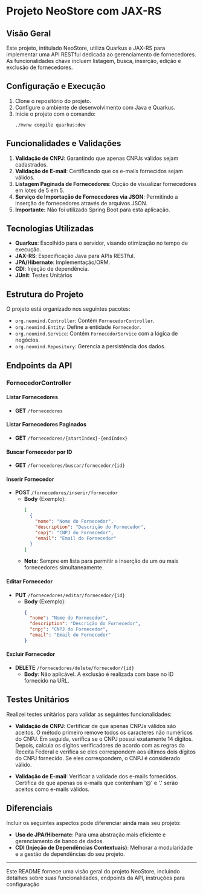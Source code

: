 # Projeto NeoStore com JAX-RS

## Visão Geral
Este projeto, intitulado NeoStore, utiliza Quarkus e JAX-RS para implementar uma API RESTful dedicada ao gerenciamento de fornecedores. As funcionalidades chave incluem listagem, busca, inserção, edição e exclusão de fornecedores.

## Configuração e Execução
1. Clone o repositório do projeto.
2. Configure o ambiente de desenvolvimento com Java e Quarkus.
3. Inicie o projeto com o comando:
   ```shell script
   ./mvnw compile quarkus:dev

## Funcionalidades e Validações
1. **Validação de CNPJ**: Garantindo que apenas CNPJs válidos sejam cadastrados.
2. **Validação de E-mail**: Certificando que os e-mails fornecidos sejam válidos.
3. **Listagem Paginada de Fornecedores**: Opção de visualizar fornecedores em lotes de 5 em 5.
4. **Serviço de Importação de Fornecedores via JSON**: Permitindo a inserção de fornecedores através de arquivos JSON. 
5. **Importante:** Não foi utilizado Spring Boot para esta aplicação.

## Tecnologias Utilizadas
- **Quarkus**: Escolhido para o servidor, visando otimização no tempo de execução.
- **JAX-RS**: Especificação Java para APIs RESTful.
- **JPA/Hibernate**: Implementação/ORM.
- **CDI**: Injeção de dependência.
- **JUnit**: Testes Unitários

## Estrutura do Projeto
O projeto está organizado nos seguintes pacotes:
- `org.neomind.Controller`: Contém `FornecedorController`.
- `org.neomind.Entity`: Define a entidade `Fornecedor`.
- `org.neomind.Service`: Contém `FornecedorService` com a lógica de negócios.
- `org.neomind.Repository`: Gerencia a persistência dos dados.

## Endpoints da API

### FornecedorController
#### Listar Fornecedores
- **GET** `/fornecedores`

#### Listar Fornecedores Paginados
- **GET** `/fornecedores/{startIndex}-{endIndex}`

#### Buscar Fornecedor por ID
- **GET** `/fornecedores/buscar/fornecedor/{id}`

#### Inserir Fornecedor
- **POST** `/fornecedores/inserir/fornecedor`
  - **Body** (Exemplo):
    ```json
    [
      {
        "nome": "Nome do Fornecedor",
        "description": "Descrição do Fornecedor",
        "cnpj": "CNPJ do Fornecedor",
        "email": "Email do Fornecedor"
      }
    ]
    ```
  - **Nota**: Sempre em lista para permitir a inserção de um ou mais fornecedores simultaneamente.

#### Editar Fornecedor
- **PUT** `/fornecedores/editar/fornecedor/{id}`
  - **Body** (Exemplo):
    ```json
    {
      "nome": "Nome do Fornecedor",
      "description": "Descrição do Fornecedor",
      "cnpj": "CNPJ do Fornecedor",
      "email": "Email do Fornecedor"
    }
    ```

#### Excluir Fornecedor
- **DELETE** `/fornecedores/delete/fornecedor/{id}`
  - **Body**: Não aplicável. A exclusão é realizada com base no ID fornecido na URL.


## Testes Unitários
Realizei testes unitários para validar as seguintes funcionalidades:
- **Validação de CNPJ**: Certificar de que apenas CNPJs válidos são aceitos. O método primeiro remove todos os caracteres não numéricos do CNPJ. Em seguida, verifica se o CNPJ possui exatamente 14 dígitos. Depois, calcula os dígitos verificadores de acordo com as regras da Receita Federal e verifica se eles correspondem aos últimos dois dígitos do CNPJ fornecido. Se eles correspondem, o CNPJ é considerado válido.


- **Validação de E-mail**: Verificar a validade dos e-mails fornecidos. Certifica de que apenas os e-mails que contenham '@' e '.' serão aceitos como e-mails válidos.

## Diferenciais
Incluir os seguintes aspectos pode diferenciar ainda mais seu projeto:
- **Uso de JPA/Hibernate**: Para uma abstração mais eficiente e gerenciamento de banco de dados.
- **CDI (Injeção de Dependências Contextuais)**: Melhorar a modularidade e a gestão de dependências do seu projeto.


---

Este README fornece uma visão geral do projeto NeoStore, incluindo detalhes sobre suas funcionalidades, endpoints da API, instruções para configuração
